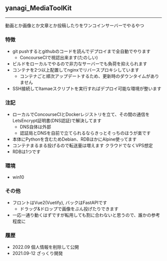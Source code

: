 ## yanagi_MediaToolKit
---
動画とか画像とか文章とか投稿したりをワンコインサーバーでやるやつ 


### 特徴
- git pushするとgithubのコードを読んでデプロイまで全自動でやります
  - ConcourseCIで視認出来ます(たのしい)
- ビルドをローカルでやるので非力なサーバーでも負荷を抑えられます
- コンテナを2つ以上配置してnginxでリバースプロキシしています
  - コンテナごと順次アップデートするため、更新時のダウンタイムがありません
- SSH接続してItamaeスクリプトを実行すればデプロイ可能な環境が整います

### 注記
- ローカルでConcourseCIとDockerレジストリを立て、その間の通信をLetsEncrypt証明書(DNS認証)で解決してます
  - DNS自体は外部
  - 認証局とDNSを自前で立てられるならきっとそっちのほうが楽です
- 本体にPythonを含むためDebian、RDBほかにAlpine使ってます
- コンテナまるまる投げるので転送量は増えます クラウドでなくVPS想定
- RDBは1つです

### 環境
- win10

### その他
- フロントはVue2(Vuetify), バックはFastAPIです
  - ドラッグ&ドロップで画像をぶん投げたりできます
- 一応一通り動くはずですが転用しても割に合わないと思うので、誰かの参考程度に

### 履歴
- 2022.09 個人情報を削除して公開
- 2021.09-12 ざっくり開発
